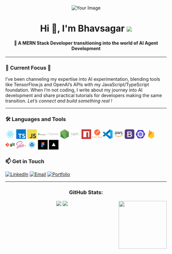 <p align="center">
  <img src="https://i.pinimg.com/736x/98/86/06/988606a6071467a08b58e4ab155be6d1.jpg" alt="Your Image" width="500" />
</p>  

<h1 align="center">Hi 👋, I'm Bhavsagar <img height="40" src="https://emoji.gg/assets/emoji/7333-parrotdance.gif"></h1> 


  <h4 align="center">🚀 A MERN Stack Developer transitioning into the world of AI Agent Development</h4>

---

### 🌟 **Current Focus** 🎯 
I’ve been channeling my expertise into AI experimentation, blending tools like TensorFlow.js and OpenAI’s APIs with my JavaScript/TypeScript foundation. When I’m not coding, I write about my journey into AI development and share practical tutorials for developers making the same transition. *Let’s connect and build something real !*

---

### 🛠️ Languages and Tools

<code><img height="30" src="https://raw.githubusercontent.com/github/explore/80688e429a7d4ef2fca1e82350fe8e3517d3494d/topics/react/react.png"></code>
<code><img height="30" src="https://raw.githubusercontent.com/github/explore/80688e429a7d4ef2fca1e82350fe8e3517d3494d/topics/typescript/typescript.png"></code>
<code><img height="30" src="https://raw.githubusercontent.com/github/explore/80688e429a7d4ef2fca1e82350fe8e3517d3494d/topics/javascript/javascript.png"></code>
<code><img height="30" src="https://raw.githubusercontent.com/github/explore/80688e429a7d4ef2fca1e82350fe8e3517d3494d/topics/mongodb/mongodb.png"></code>
<code><img height="30" src="https://raw.githubusercontent.com/github/explore/80688e429a7d4ef2fca1e82350fe8e3517d3494d/topics/express/express.png"></code>
<code><img height="30" src="https://raw.githubusercontent.com/github/explore/80688e429a7d4ef2fca1e82350fe8e3517d3494d/topics/nodejs/nodejs.png"></code>
<code><img height="30" src="https://raw.githubusercontent.com/github/explore/main/topics/nextjs/nextjs.png"></code>
<code><img height="30" src="https://raw.githubusercontent.com/github/explore/80688e429a7d4ef2fca1e82350fe8e3517d3494d/topics/npm/npm.png"></code>
<code><img height="30" src="https://raw.githubusercontent.com/github/explore/main/topics/postman/postman.png"></code>
<code><img height="30" src="https://raw.githubusercontent.com/github/explore/main/topics/visual-studio-code/visual-studio-code.png"></code>
<code><img height="30" src="https://raw.githubusercontent.com/github/explore/80688e429a7d4ef2fca1e82350fe8e3517d3494d/topics/aws/aws.png"></code>
<code><img height="30" src="https://raw.githubusercontent.com/github/explore/80688e429a7d4ef2fca1e82350fe8e3517d3494d/topics/bootstrap/bootstrap.png"></code>
<code><img height="30" src="https://raw.githubusercontent.com/github/explore/80688e429a7d4ef2fca1e82350fe8e3517d3494d/topics/eslint/eslint.png"></code>
<code><img height="30" src="https://raw.githubusercontent.com/github/explore/80688e429a7d4ef2fca1e82350fe8e3517d3494d/topics/firebase/firebase.png"></code>
<code><img height="30" src="https://raw.githubusercontent.com/github/explore/80688e429a7d4ef2fca1e82350fe8e3517d3494d/topics/git/git.png"></code>
<code><img height="30" src="https://raw.githubusercontent.com/github/explore/80688e429a7d4ef2fca1e82350fe8e3517d3494d/topics/sass/sass.png"></code>
<code><img height="30" src="https://raw.githubusercontent.com/github/explore/80688e429a7d4ef2fca1e82350fe8e3517d3494d/topics/webpack/webpack.png"></code>
<code><img height="30" src="https://raw.githubusercontent.com/github/explore/main/topics/figma/figma.png"></code>
<code><img height="30" src="https://raw.githubusercontent.com/github/explore/main/topics/vercel/vercel.png"></code>

### 📫 **Get in Touch**  
[![LinkedIn](https://img.shields.io/badge/-LinkedIn-0A66C2?logo=linkedin&logoColor=white&style=for-the-badge)](https://linkedin.com/in/itsbhavsagar) [![Email](https://img.shields.io/badge/-Email-D14836?logo=gmail&logoColor=white&style=for-the-badge)](mailto:your.email@//.com) [![Portfolio](https://img.shields.io/badge/-Portfolio-000000?logo=github&logoColor=white&style=for-the-badge)](https://www.bhavsagar.com/)

---

<h3 align="center">GitHub Stats:</h3>

<p align= "center">
  <img height= "150" src="https://github-readme-stats.vercel.app/api?username=itsbhavsagar&theme=dark&show_icons=true&include_all_commits=true" />
  <img height= "150" src="https://github-readme-stats.vercel.app/api/top-langs/?username=itsbhavsagar&theme=dark&langs_count=5&layout=compact&hide=yacc,c%2B%2B,gdscript,cmake,html,css,blade" /><a href="https://linkedin.com/in/itsbhavsagar"><img align="right" width="150" height="150" src="https://i.pinimg.com/originals/ed/29/74/ed29741e2d0fb0ae214a333c69fd9b2e.gif?raw=true"></a>
</p>

<p align="center">

</p>
